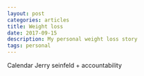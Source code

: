 ```yaml
---
layout: post
categories: articles
title: Weight loss
date: 2017-09-15
description: My personal weight loss story
tags: personal
---
```


Calendar
Jerry seinfeld + accountability
